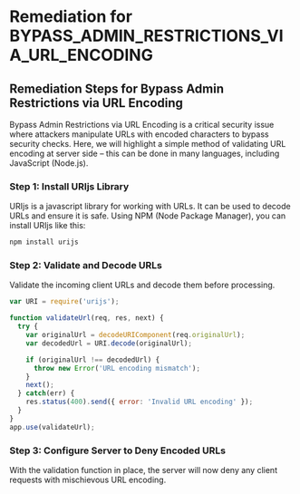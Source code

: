 # Remediation for BYPASS_ADMIN_RESTRICTIONS_VIA_URL_ENCODING

## Remediation Steps for Bypass Admin Restrictions via URL Encoding
Bypass Admin Restrictions via URL Encoding is a critical security issue where attackers manipulate URLs with encoded characters to bypass security checks. Here, we will highlight a simple method of validating URL encoding at server side – this can be done in many languages, including JavaScript (Node.js).

### Step 1: Install URIjs Library
URIjs is a javascript library for working with URLs. It can be used to decode URLs and ensure it is safe.
Using NPM (Node Package Manager), you can install URIjs like this:

```bash
npm install urijs
```

### Step 2: Validate and Decode URLs
Validate the incoming client URLs and decode them before processing.

```javascript
var URI = require('urijs');

function validateUrl(req, res, next) {
  try {
    var originalUrl = decodeURIComponent(req.originalUrl);
    var decodedUrl = URI.decode(originalUrl);

    if (originalUrl !== decodedUrl) {
      throw new Error('URL encoding mismatch');
    }
    next();
  } catch(err) {
    res.status(400).send({ error: 'Invalid URL encoding' });
  }
}
app.use(validateUrl);
```

### Step 3: Configure Server to Deny Encoded URLs
With the validation function in place, the server will now deny any client requests with mischievous URL encoding.